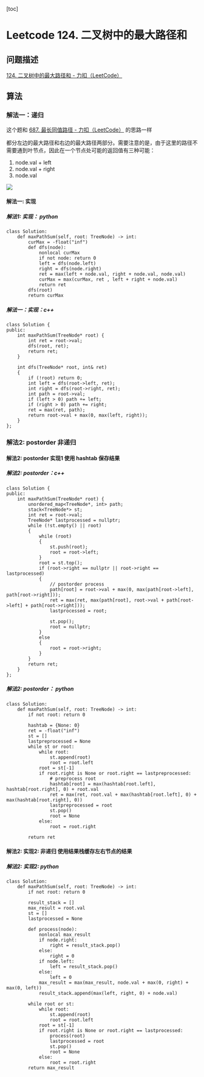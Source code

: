 [toc]

# Leetcode 124. 二叉树中的最大路径和

## 问题描述

[124. 二叉树中的最大路径和 - 力扣（LeetCode）](https://leetcode-cn.com/problems/binary-tree-maximum-path-sum/)


## 算法

### 解法一：递归

这个题和 [687. 最长同值路径 - 力扣（LeetCode）](https://leetcode-cn.com/problems/longest-univalue-path/) 的思路一样

都分左边的最大路径和右边的最大路径两部分。需要注意的是，由于这里的路径不需要通到叶节点，因此在一个节点处可能的返回值有三种可能：

1. node.val + left
2. node.val + right
3. node.val

![](https://gitee.com/EdwardElric_1683260718/picture_bed/raw/master/img/20200803140550.png)

#### 解法一: 实现

##### 解法1: 实现： python

```
class Solution:
    def maxPathSum(self, root: TreeNode) -> int:
        curMax = -float("inf")
        def dfs(node):
            nonlocal curMax
            if not node: return 0
            left = dfs(node.left)
            right = dfs(node.right)
            ret = max(left + node.val, right + node.val, node.val)
            curMax = max(curMax, ret , left + right + node.val)
            return ret
        dfs(root)
        return curMax
```



##### 解法一：实现：c++

```
class Solution {
public:
    int maxPathSum(TreeNode* root) {
        int ret = root->val;
        dfs(root, ret);
        return ret;
    }

    int dfs(TreeNode* root, int& ret)
    {
        if (!root) return 0;
        int left = dfs(root->left, ret);
        int right = dfs(root->right, ret);
        int path = root->val;
        if (left > 0) path += left;
        if (right > 0) path += right;
        ret = max(ret, path);
        return root->val + max(0, max(left, right));
    }
};
```

### 解法2: postorder 非递归

#### 解法2: postorder 实现1 使用 hashtab 保存结果

##### 解法2: postorder：c++

```
class Solution {
public:
    int maxPathSum(TreeNode* root) {
        unordered_map<TreeNode*, int> path;
        stack<TreeNode*> st;
        int ret = root->val;
        TreeNode* lastprocessed = nullptr;
        while (!st.empty() || root)
        {
            while (root)
            {
                st.push(root);
                root = root->left;
            }
            root = st.top();
            if (root->right == nullptr || root->right == lastprocessed)
            {
                // postorder process
                path[root] = root->val + max(0, max(path[root->left], path[root->right]));
                ret = max(ret, max(path[root], root->val + path[root->left] + path[root->right]));
                lastprocessed = root;
                
                st.pop();
                root = nullptr;
            }
            else
            {
                root = root->right;
            }
        }
        return ret;
    }
};
```

##### 解法2: postorder： python

```
class Solution:
    def maxPathSum(self, root: TreeNode) -> int:
        if not root: return 0

        hashtab = {None: 0}
        ret = -float("inf")
        st = []
        lastpreprocessed = None
        while st or root:
            while root:
                st.append(root)
                root = root.left
            root = st[-1]
            if root.right is None or root.right == lastpreprocessed:
                # preprocess root
                hashtab[root] = max(hashtab[root.left], hashtab[root.right], 0) + root.val
                ret = max(ret, root.val + max(hashtab[root.left], 0) + max(hashtab[root.right], 0))
                lastpreprocessed = root
                st.pop()
                root = None
            else:
                root = root.right

        return ret
```

#### 解法2: 实现2: 非递归 使用结果栈缓存左右节点的结果

##### 解法2: 实现2: python

```
class Solution:
    def maxPathSum(self, root: TreeNode) -> int:
        if not root: return 0

        result_stack = []
        max_result = root.val
        st = []
        lastprocessed = None

        def process(node):
            nonlocal max_result
            if node.right:
                right = result_stack.pop()
            else:
                right = 0
            if node.left:
                left = result_stack.pop()
            else:
                left = 0
            max_result = max(max_result, node.val + max(0, right) + max(0, left))
            result_stack.append(max(left, right, 0) + node.val)

        while root or st:
            while root:
                st.append(root)
                root = root.left
            root = st[-1]
            if root.right is None or root.right == lastprocessed:
                process(root)
                lastprocessed = root
                st.pop()
                root = None
            else:
                root = root.right
        return max_result
```